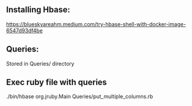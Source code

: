 Installing Hbase:
-
https://blueskyareahm.medium.com/try-hbase-shell-with-docker-image-6547d93df4be

Queries:
-
Stored in Queries/ directory

Exec ruby file with queries
-
./bin/hbase org.jruby.Main Queries/put_multiple_columns.rb
